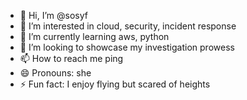 - 👋 Hi, I’m @sosyf
- 👀 I’m interested in cloud, security, incident response
- 🌱 I’m currently learning aws, python
- 💞️ I’m looking to showcase my investigation prowess
- 📫 How to reach me ping
- 😄 Pronouns: she
- ⚡ Fun fact: I enjoy flying but scared of heights

<!---
sosyf/sosyf is a ✨ special ✨ repository because its `README.md` (this file) appears on your GitHub profile.
You can click the Preview link to take a look at your changes.
--->
